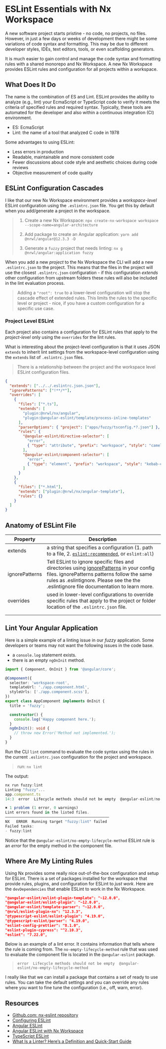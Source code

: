# ESLint Essentials with Nx Workspace

A new software project starts pristine - no code, no projects, no files. However, in just a few days or weeks of development there might be some variations of code syntax and formatting. This may be due to different developer styles, IDEs, text editors, tools, or even scaffolding generators. 

It is much easier to gain control and manage the code syntax and formatting rules with a shared monorepo and Nx Workspace. A new Nx Workspace provides ESLint rules and configuration for all projects within a workspace.

## What Does It Do

The name is the combination of ES and Lint. ESLint provides the ability to analyze (e.g., lint) your EcmaScript or TypeScript code to verify it meets the criteria of specified rules and required syntax. Typically, these tools are automated for the developer and also within a continuous integration (CI) environment.

- ES: EcmaScript
- Lint: the name of a tool that analyzed C code in 1978

Some advantages to using ESLint:

- Less errors in production
- Readable, maintainable and more consistent code
- Fewer discussions about code style and aesthetic choices during code reviews
- Objective measurement of code quality

## ESLint Configuration Cascades

I like that our new Nx Workspace environment provides a *workspace-level* ESLint configuration using the `.eslintrc.json` file. You get this by default when you add/generate a project in the workspace.

> 1. Create a new Nx Workspace: `npx create-nx-workspace workspace --scope-name=angular-architecture `
> 
> 2. Add package to create an Angular application: `yarn add @nrwl/angular@12.3.3 -D`
> 
> 3. Generate a `fuzzy` project that needs linting: `nx g @nrwl/angular:application fuzzy `

When you add a new *project* to the Nx Workspace the CLI will add a new `.eslintrc.json` to the project. This means that the files in the project will use the closest `.eslintrc.json` configuration - if this configuration *extends* other configuration from upstream folders these rules will also be included in the lint evaluation process.

> Adding a `"root": true` to a lower-level configuration will stop the cascade effect of extended rules. This limits the rules to the specific level or project - nice, if you have a custom configuration for a specific use case.

### Project Level ESLint


Each project also contains a configuration for ESLint rules that apply to the *project-level* only using the `overrides` for the lint rules.

What is interesting about the project-level configuration is that it uses JSON `extends` to inherit lint settings from the workspace-level configuration using the `extends` list of `.eslintrc.json` files.

> There is a relationship between the project and the workspace level ESLint configuration files. 

```json
{
  "extends": ["../../.eslintrc.json.json"],
  "ignorePatterns": ["!**/*"],
  "overrides": [
    {
      "files": ["*.ts"],
      "extends": [
        "plugin:@nrwl/nx/angular",
        "plugin:@angular-eslint/template/process-inline-templates"
      ],
      "parserOptions": { "project": ["apps/fuzzy/tsconfig.*?.json"] },
      "rules": {
        "@angular-eslint/directive-selector": [
          "error",
          { "type": "attribute", "prefix": "workspace", "style": "camelCase" }
        ],
        "@angular-eslint/component-selector": [
          "error",
          { "type": "element", "prefix": "workspace", "style": "kebab-case" }
        ]
      }
    },
    {
      "files": ["*.html"],
      "extends": ["plugin:@nrwl/nx/angular-template"],
      "rules": {}
    }
  ]
}
```

## Anatomy of ESLint File

| Property       | Description                                                                                                                                                                                                                                                                                                                       |
| -------------- | --------------------------------------------------------------------------------------------------------------------------------------------------------------------------------------------------------------------------------------------------------------------------------------------------------------------------------- |
| extends        | a string that specifies a configuration (1. path to a file, 2. [`eslint:recommended`](https://eslint.org/docs/rules/#:~:text=The%20%22extends%22%3A%20%22eslint,which%20have%20a%20wrench%20below.), or `eslint:all`)                                                                                                             |
| ignorePatterns | Tell ESLint to ignore specific files and directories using [ignorePatterns](https://eslint.org/docs/user-guide/configuring/ignoring-code#ignorepatterns-in-config-files) in your config files. ignorePatterns patterns follow the same rules as .eslintignore. Please see the the .eslintignore file documentation to learn more. |
| overrides      | used in lower-level configurations to override specific rules that apply to the project or folder location of the `.eslintrc.json` file.                                                                                                                                                                                          |
|                |                                                                                                                                                                                                                                                                                                                                   |
|                |                                                                                                                                                                                                                                                                                                                                   |

## Lint Your Angular Application

Here is a simple example of a linting issue in our *fuzzy* application. Some developers or teams may not want the following issues in the code base.

- a `console.log` statement exists.
- there is an empty `ngOnInit` method.

```ts
import { Component, OnInit } from '@angular/core';

@Component({
  selector: 'workspace-root',
  templateUrl: './app.component.html',
  styleUrls: ['./app.component.scss'],
})
export class AppComponent implements OnInit {
  title = 'fuzzy';

  constructor() {
    console.log('Happy component here.');
  }
  ngOnInit(): void {
    // throw new Error('Method not implemented.');
  }
}
```

Run the CLI `lint` command to evaluate the code syntax using the rules in the current `.eslintrc.json` configuration for the project and workspace.

> run: `nx lint`

The output:

```ts
nx run fuzzy:lint 
Linting "fuzzy"...
app.component.ts
14:3  error  Lifecycle methods should not be empty  @angular-eslint/no-empty-lifecycle-method

✖ 1 problem (1 error, 0 warnings)
Lint errors found in the listed files.
———————————————————————————————————————————————
NX   ERROR  Running target "fuzzy:lint" failed
Failed tasks:
- fuzzy:lint
```

Notice that the `@angular-eslint/no-empty-lifecycle-method` ESLint rule is an *error* for the empty method in the component file.

## Where Are My Linting Rules

Using Nx provides some really nice out-of-the-box configuration and setup for ESLint. There is a set of packages installed for the workspace that provide rules, plugins, and configuration for ESLint to *just work*. Here are the `devDependencies` that enable ESLint to work in the Nx Workspace.

```json
"@angular-eslint/eslint-plugin-template": "~12.0.0",
"@angular-eslint/eslint-plugin": "~12.0.0",
"@angular-eslint/template-parser": "~12.0.0",
"@nrwl/eslint-plugin-nx": "12.3.3",
"@typescript-eslint/eslint-plugin": "4.19.0",
"@typescript-eslint/parser": "4.19.0",
"eslint-config-prettier": "8.1.0",
"eslint-plugin-cypress": "^2.10.3",
"eslint": "7.22.0",
```

Below is an example of a lint error. It contains information that tells where the rule is coming from. The `no-empty-lifecycle-method` rule that was used to evaluate the component file is located in the `@angular-eslint` package.

> `error  Lifecycle methods should not be empty  @angular-eslint/no-empty-lifecycle-method`

I really like that we can install a package that contains a set of ready to use rules. You can take the default settings and you can override any rules where you want to fine tune the configuration (i.e., off, warn, error).

## Resources

- [Github.com: nx-eslint repository](https://github.com/buildmotion/nx-eslint)
- [Configuring ESLint](https://eslint.org/docs/user-guide/configuring/#extending-configuration-files)
- [Angular ESLint](https://github.com/angular-eslint/angular-eslint#readme)
- [Angular ESLint with Nx Workspace](https://github.com/angular-eslint/angular-eslint#usage-with-nx-monorepos)
- [TypeScript ESLint](https://github.com/typescript-eslint/typescript-eslint)
- [What Is a Linter? Here’s a Definition and Quick-Start Guide](https://www.testim.io/blog/what-is-a-linter-heres-a-definition-and-quick-start-guide/#:~:text=The%20term%20linter%20comes%20from,he%20worked%20at%20Bell%20Labs.)
